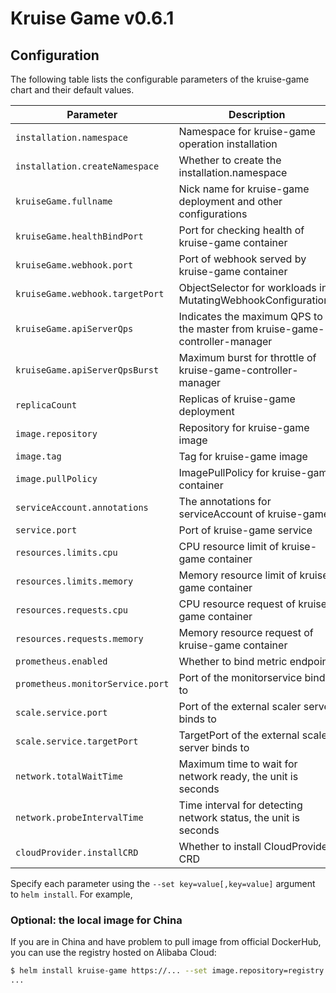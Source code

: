 # Kruise Game v0.6.1

## Configuration

The following table lists the configurable parameters of the kruise-game chart and their default values.

| Parameter                        | Description                                                                 | Default                          |
|----------------------------------|-----------------------------------------------------------------------------|----------------------------------|
| `installation.namespace`         | Namespace for kruise-game operation installation                            | `kruise-game-system`             |
| `installation.createNamespace`   | Whether to create the installation.namespace                                | `true`                           |
| `kruiseGame.fullname`            | Nick name for kruise-game deployment and other configurations               | `kruise-game-controller-manager` |
| `kruiseGame.healthBindPort`      | Port for checking health of kruise-game container                           | `8082`                           |
| `kruiseGame.webhook.port`        | Port of webhook served by kruise-game container                             | `443`                            |
| `kruiseGame.webhook.targetPort`  | ObjectSelector for workloads in MutatingWebhookConfigurations               | `9876`                           |
| `kruiseGame.apiServerQps`        | Indicates the maximum QPS to the master from kruise-game-controller-manager | `5`                              |
| `kruiseGame.apiServerQpsBurst`   | Maximum burst for throttle of kruise-game-controller-manager                | `10`                             |
| `replicaCount`                   | Replicas of kruise-game deployment                                          | `1`                              |
| `image.repository`               | Repository for kruise-game image                                            | `openkruise/kruise-game-manager` |
| `image.tag`                      | Tag for kruise-game image                                                   | `v0.6.0`                         |
| `image.pullPolicy`               | ImagePullPolicy for kruise-game container                                   | `Always`                         |
| `serviceAccount.annotations`     | The annotations for serviceAccount of kruise-game                           | ` `                              |
| `service.port`                   | Port of kruise-game service                                                 | `8443`                           |
| `resources.limits.cpu`           | CPU resource limit of kruise-game container                                 | `500m`                           |
| `resources.limits.memory`        | Memory resource limit of kruise-game container                              | `1Gi`                            |
| `resources.requests.cpu`         | CPU resource request of kruise-game container                               | `10m`                            |
| `resources.requests.memory`      | Memory resource request of kruise-game container                            | `64Mi`                           |
| `prometheus.enabled`             | Whether to bind metric endpoint                                             | `true`                           |
| `prometheus.monitorService.port` | Port of the monitorservice bind to                                          | `8080`                           |
| `scale.service.port`             | Port of the external scaler server binds to                                 | `6000`                           |
| `scale.service.targetPort`       | TargetPort of the external scaler server binds to                           | `6000`                           |
| `network.totalWaitTime`          | Maximum time to wait for network ready, the unit is seconds                 | `60`                             |
| `network.probeIntervalTime`      | Time interval for detecting network status, the unit is seconds             | `5`                              |
| `cloudProvider.installCRD`       | Whether to install CloudProvider CRD                                        | `true`                           |


Specify each parameter using the `--set key=value[,key=value]` argument to `helm install`. For example,

### Optional: the local image for China

If you are in China and have problem to pull image from official DockerHub, you can use the registry hosted on Alibaba Cloud:

```bash
$ helm install kruise-game https://... --set image.repository=registry.cn-hangzhou.aliyuncs.com/acs/kruise-game-manager
...
```
